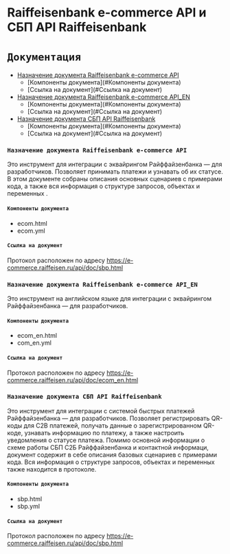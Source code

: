 # Raiffeisenbank e-commerce API и СБП API Raiffeisenbank

#  `Документация`

* [Назначение документа Raiffeisenbank e-commerce API](#Назначение-документа-Raiffeisenbank-e-commerce-API)
    * [Компоненты документа](#Компоненты документа)
    * [Ссылка на документ](#Ссылка на документ)
* [Назначение документа Raiffeisenbank e-commerce API_EN](#Назначение-документа-Raiffeisenbank-e-commerce-API_EN)
    * [Компоненты документа](#Компоненты документа)
    * [Ссылка на документ](#Ссылка на документ)
* [Назначение документа СБП API Raiffeisenbank](#Назначение-документа-СБП-API-Raiffeisenbank)
    * [Компоненты документа](#Компоненты документа)
    * [Ссылка на документ](#Ссылка на документ)
    
### `Назначение документа Raiffeisenbank e-commerce API`    
Это инструмент для интеграции с эквайрингом Райффайзенбанка — для разработчиков. Позволяет принимать платежи и узнавать об их статусе. В этом документе собраны описания основных сценариев с примерами кода, а также вся информация о структуре запросов, объектах и переменных .

#### `Компоненты документа`
   * ecom.html
   * ecom.yml
   
#### `Ссылка на документ`
Протокол расположен по адресу https://e-commerce.raiffeisen.ru/api/doc/sbp.html

### `Назначение документа Raiffeisenbank e-commerce API_EN`
Это инструмент на английском языке для интеграции с эквайрингом Райффайзенбанка — для разработчиков.

#### `Компоненты документа`
   * ecom_en.html
   * com_en.yml
   
#### `Ссылка на документ`
Протокол расположен по адресу https://e-commerce.raiffeisen.ru/api/doc/ecom_en.html

### `Назначение документа СБП API Raiffeisenbank` 

Это инструмент для интеграции с системой быстрых платежей Райффайзенбанка — для разработчиков. Позволяет регистрировать QR-коды для C2B платежей, получать данные о зарегистрированном  QR-коде, узнавать информацию по платежу, а также настроить уведомления о статусе платежа. Помимо основной информации о схеме работы СБП С2Б Райффайзенбанка и контактной информаци, документ содержит в себе описания базовых сценариев с примерами кода. Вся информация о структуре запросов, объектах и переменных также находится в протоколе.

#### `Компоненты документа`
   * sbp.html
   * sbp.yml
   
#### `Ссылка на документ`
Протокол расположен по адресу https://e-commerce.raiffeisen.ru/api/doc/sbp.html

